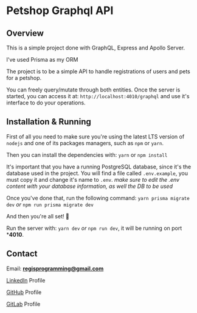# Petshop Graphql API

## Overview

This is a simple project done with GraphQL, Express and Apollo Server.

I've used Prisma as my ORM

The project is to be a simple API to handle registrations of users and pets for a petshop.

You can freely query/mutate through both entities. Once the server is started, you can access it at: `http://localhost:4010/graphql` and use it's interface to do your operations.

## Installation & Running

First of all you need to make sure you're using the latest LTS version of `nodejs` and one of its packages managers, such as `npm` or `yarn`.

Then you can install the dependencies with: `yarn` or `npm install`

It's important that you have a running PostgreSQL database, since it's the database used in the project. You will find a file called `.env.example`, you must copy it and change it's name to `.env`.
*make sure to edit the .env content with your database information, as well the DB to be used*

Once you've done that, run the following command: `yarn prisma migrate dev` *or* `npm run prisma migrate dev`

And then you're all set! 🎉

Run the server with: `yarn dev` *or* `npm run dev`, it will be running on port ***4010**.

## Contact

Email: **regisprogramming@gmail.com**

[LinkedIn](https://www.linkedin.com/in/regissfaria/) Profile

[GitHub](https://github.com/regisfaria) Profile

[GitLab](https://gitlab.com/regisfaria) Profile
